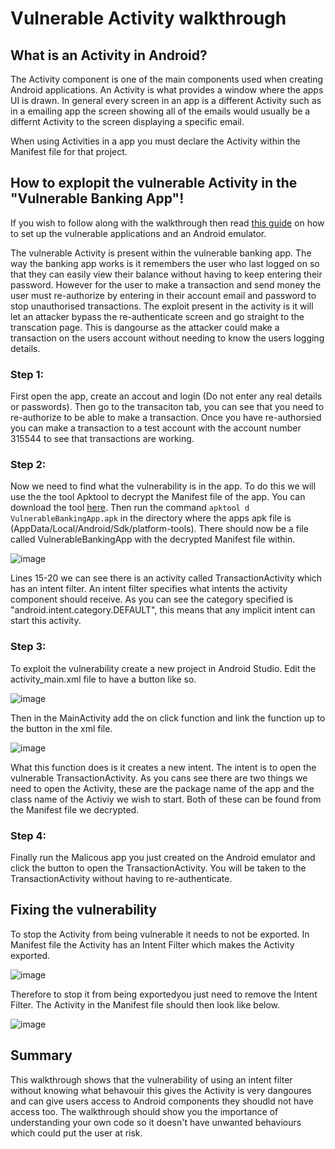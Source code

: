 # Vulnerable Activity walkthrough

## What is an Activity in Android?
The Activity component is one of the main components used when creating Android applications. An Activity is what provides a window where the apps UI is drawn. In general every screen in an app is a different Activity such as in a emailing app the screen showing all of the emails would usually be a differnt Activity to the screen displaying a specific email.


When using Activities in a app you must declare the Activity within the Manifest file for that project.


## How to explopit the vulnerable Activity in the "Vulnerable Banking App"!
If you wish to follow along with the walkthrough then read [this guide](https://github.com/FraserGrandfield/VulnerableAndroidApplication/blob/main/Walkthroughs/SetUp.md) on how to set up the vulnerable applications and an Android emulator.


The vulnerable Activity is present within the vulnerable banking app. The way the banking app works is it remembers the user who last logged on so that they can easily view their balance without having to keep entering their password. However for the user to make a transaction and send money the user must re-authorize by entering in their account email and password to stop unauthorised transactions. The exploit present in the activity is it will let an attacker bypass the re-authenticate screen and go straight to the transcation page. This is dangourse as the attacker could make a transaction on the users account without needing to know the users logging details.


### Step 1:
First open the app, create an accout and login (Do not enter any real details or passwords). Then go to the transaciton tab, you can see that you need to re-authorize to be able to make a transaction. Once you have re-authorsied you can make a transaction to a test account with the account number 315544 to see that transactions are working.


### Step 2:
Now we need to find what the vulnerability is in the app. To do this we will use the the tool Apktool to decrypt the Manifest file of the app. You can download the tool [here](https://ibotpeaches.github.io/Apktool/install/). Then run the command `apktool d VulnerableBankingApp.apk` in the directory where the apps apk file is (AppData/Local/Android/Sdk/platform-tools). There should now be a file called VulnerableBankingApp with the decrypted Manifest file within.


![image](https://user-images.githubusercontent.com/45278231/111070666-9c91e780-84ca-11eb-9a46-de7f1fdc23e9.png)


Lines 15-20 we can see there is an activity called TransactionActivity which has an intent filter. An intent filter specifies what intents the activity component should receive. As you can see the category specified is "android.intent.category.DEFAULT", this means that any implicit intent can start this activity.


### Step 3:
To exploit the vulnerability create a new project in Android Studio. Edit the activity_main.xml file to have a button like so.


![image](https://user-images.githubusercontent.com/45278231/111070954-e4653e80-84cb-11eb-9b33-1016b3366cf6.png)


Then in the MainActivity add the on click function and link the function up to the button in the xml file.


![image](https://user-images.githubusercontent.com/45278231/111071009-1bd3eb00-84cc-11eb-9c2c-50f289fa4603.png)


What this function does is it creates a new intent. The intent is to open the vulnerable TransactionActivity. As you cans see there are two things we need to open the Activity, these are the package name of the app and the class name of the Activiy we wish to start. Both of these can be found from the Manifest file we decrypted.


### Step 4:
Finally run the Malicous app you just created on the Android emulator and click the button to open the TransactionActivity. You will be taken to the TransactionActivity without having to re-authenticate.


## Fixing the vulnerability
To stop the Activity from being vulnerable it needs to not be exported. In Manifest file the Activity has an Intent Filter which makes the Activity exported.


![image](https://user-images.githubusercontent.com/45278231/111465159-a4939680-8719-11eb-9301-e0ded01a19b9.png)


Therefore to stop it from being exportedyou just need to remove the Intent Filter. The Activity in the Manifest file should then look like below.


![image](https://user-images.githubusercontent.com/45278231/111465105-96de1100-8719-11eb-84bc-2a50ff7a3491.png)


## Summary
This walkthrough shows that the vulnerability of using an intent filter without knowing what behavouir this gives the Activity is very dangoures and can give users access to Android components they shoudld not have access too. The walkthrough should show you the importance of understanding your own code so it doesn't have unwanted behaviours which could put the user at risk.
